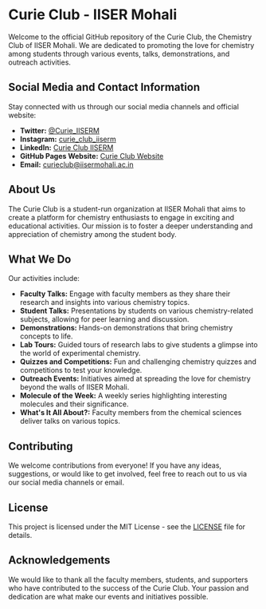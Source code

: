# Curie Club - IISER Mohali

Welcome to the official GitHub repository of the Curie Club, the Chemistry Club of IISER Mohali. We are dedicated to promoting the love for chemistry among students through various events, talks, demonstrations, and outreach activities.

## Social Media and Contact Information

Stay connected with us through our social media channels and official website:

- **Twitter:** [@Curie_IISERM](https://twitter.com/Curie_IISERM)
- **Instagram:** [curie_club_iiserm](https://www.instagram.com/curie_club_iiserm/)
- **LinkedIn:** [Curie Club IISERM](https://www.linkedin.com/in/CurieClubIISERM)
- **GitHub Pages Website:** [Curie Club Website](https://curieclubiiserm.github.io/mainWebsite/)
- **Email:** [curieclub@iisermohali.ac.in](mailto:curieclub@iisermohali.ac.in)

## About Us

The Curie Club is a student-run organization at IISER Mohali that aims to create a platform for chemistry enthusiasts to engage in exciting and educational activities. Our mission is to foster a deeper understanding and appreciation of chemistry among the student body.

## What We Do

Our activities include:

- **Faculty Talks:** Engage with faculty members as they share their research and insights into various chemistry topics.
- **Student Talks:** Presentations by students on various chemistry-related subjects, allowing for peer learning and discussion.
- **Demonstrations:** Hands-on demonstrations that bring chemistry concepts to life.
- **Lab Tours:** Guided tours of research labs to give students a glimpse into the world of experimental chemistry.
- **Quizzes and Competitions:** Fun and challenging chemistry quizzes and competitions to test your knowledge.
- **Outreach Events:** Initiatives aimed at spreading the love for chemistry beyond the walls of IISER Mohali.
- **Molecule of the Week:** A weekly series highlighting interesting molecules and their significance.
- **What's It All About?:** Faculty members from the chemical sciences deliver talks on various topics.

## Contributing

We welcome contributions from everyone! If you have any ideas, suggestions, or would like to get involved, feel free to reach out to us via our social media channels or email.

## License

This project is licensed under the MIT License - see the [LICENSE](LICENSE) file for details.

## Acknowledgements

We would like to thank all the faculty members, students, and supporters who have contributed to the success of the Curie Club. Your passion and dedication are what make our events and initiatives possible.
